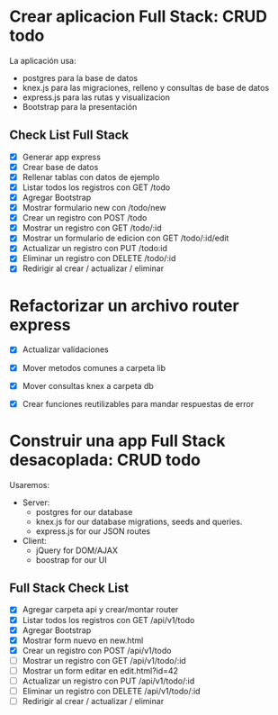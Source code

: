 # Crear aplicacion Full Stack: CRUD todo

La aplicación usa:
* postgres para la base de datos
* knex.js para las migraciones, relleno y consultas de base de datos
* express.js para las rutas y visualizacion
* Bootstrap para la presentación

## Check List Full Stack
* [x] Generar app express
* [x] Crear base de datos
* [x] Rellenar tablas con datos de ejemplo
* [x] Listar todos los registros con GET /todo
* [x] Agregar Bootstrap
* [x] Mostrar formulario new con /todo/new
* [x] Crear un registro con POST /todo
* [x] Mostrar un registro con GET /todo/:id
* [x] Mostrar un formulario de edicion con GET /todo/:id/edit
* [x] Actualizar un registro con PUT /todo:id
* [x] Eliminar un registro con DELETE /todo/:id
* [x] Redirigir al crear / actualizar / eliminar

# Refactorizar un archivo router express

* [x] Actualizar validaciones
* [x] Mover metodos comunes a carpeta lib
* [x] Mover consultas knex a carpeta db
* [x] Crear funciones reutilizables para mandar respuestas de error


# Construir una app Full Stack desacoplada: CRUD todo

Usaremos:
* Server:
  * postgres for our database
  * knex.js for our database migrations, seeds and queries.
  * express.js for our JSON routes
* Client:
  * jQuery for DOM/AJAX
  * boostrap for our UI


## Full Stack Check List
* [x] Agregar carpeta api y crear/montar router
* [x] Listar todos los registros con GET /api/v1/todo
* [x] Agregar Bootstrap
* [x] Mostrar form nuevo en new.html
* [x] Crear un registro con POST /api/v1/todo
* [ ] Mostrar un registro con GET /api/v1/todo/:id
* [ ] Mostrar un form editar en edit.html?id=42
* [ ] Actualizar un registro con PUT /api/v1/todo/:id
* [ ] Eliminar un registro con DELETE /api/v1/todo/:id
* [ ] Redirigir al crear / actualizar / eliminar
